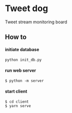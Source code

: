 # Tweet dog
Tweet stream monitoring board

## How to

#### initiate database
```
python init_db.py
```

#### run web server
```
$ python -m server
```

#### start client
```
$ cd client
$ yarn serve
```


